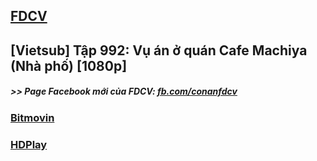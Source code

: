 ## [FDCV](https://admin1509.github.io/fdcvteam.blogspot.com/)
## [Vietsub] Tập 992: Vụ án ở quán Cafe Machiya (Nhà phố) [1080p]

##### >> Page Facebook mới của FDCV: [fb.com/conanfdcv](https://fb.com/conanfdcv)
### [Bitmovin](https://bitmovin.com/demos/stream-test?format=hls&manifest=https://raw.githubusercontent.com/admin1509/admin1509/main/photos.google.com/share/AF1QipN97_NE1CE4d2HD6uOLmhLwAOEnah63nsW87f6qquXzFS8dM0PPJPJf8JCv2eocAA%3Fkey%3DcTEtSGZrbjA4RXlWMUJIZUtuY2hWTVRyaHdYTXZ3/index.m3u8)
### [HDPlay](https://hdplay.se/?HLSP2P=https://raw.githubusercontent.com/admin1509/admin1509/main/photos.google.com/share/AF1QipN97_NE1CE4d2HD6uOLmhLwAOEnah63nsW87f6qquXzFS8dM0PPJPJf8JCv2eocAA%3Fkey%3DcTEtSGZrbjA4RXlWMUJIZUtuY2hWTVRyaHdYTXZ3/index.m3u8)
